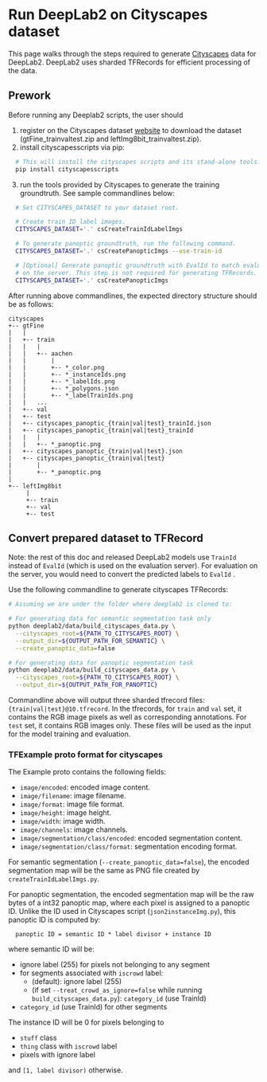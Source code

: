 # Run DeepLab2 on Cityscapes dataset

This page walks through the steps required to generate
[Cityscapes](https://www.cityscapes-dataset.com/) data for DeepLab2. DeepLab2 uses sharded TFRecords for efficient processing of the data.

## Prework

Before running any Deeplab2 scripts, the user should 
1. register on the Cityscapes dataset [website](https://www.cityscapes-dataset.com) to download the dataset (gtFine_trainvaltest.zip and leftImg8bit_trainvaltest.zip).
2. install cityscapesscripts via pip:
```bash
  # This will install the cityscapes scripts and its stand-alone tools.
  pip install cityscapesscripts
```

3. run the tools provided by Cityscapes to generate the training
groundtruth. See sample commandlines below:

```bash
  # Set CITYSCAPES_DATASET to your dataset root.

  # Create train ID label images.
  CITYSCAPES_DATASET='.' csCreateTrainIdLabelImgs

  # To generate panoptic groundtruth, run the following command.
  CITYSCAPES_DATASET='.' csCreatePanopticImgs --use-train-id

  # [Optional] Generate panoptic groundtruth with EvalId to match evaluation
  # on the server. This step is not required for generating TFRecords.
  CITYSCAPES_DATASET='.' csCreatePanopticImgs
```

After running above commandlines, the expected directory structure should be as
follows:

```
cityscapes
+-- gtFine
|   |
|   +-- train
|   |   |
|   |   +-- aachen
|   |       |
|   |       +-- *_color.png
|   |       +-- *_instanceIds.png
|   |       +-- *_labelIds.png
|   |       +-- *_polygons.json
|   |       +-- *_labelTrainIds.png
|   |   ...
|   +-- val
|   +-- test
|   +-- cityscapes_panoptic_{train|val|test}_trainId.json
|   +-- cityscapes_panoptic_{train|val|test}_trainId
|   |   |
|   |   +-- *_panoptic.png
|   +-- cityscapes_panoptic_{train|val|test}.json
|   +-- cityscapes_panoptic_{train|val|test}
|       |
|       +-- *_panoptic.png
|
+-- leftImg8bit
     |
     +-- train
     +-- val
     +-- test
```

## Convert prepared dataset to TFRecord

Note: the rest of this doc and released DeepLab2 models use `TrainId` instead of
`EvalId` (which is used on the evaluation server). For evaluation on the server,
you would need to convert the predicted labels to `EvalId` .

Use the following commandline to generate cityscapes TFRecords:

```bash
# Assuming we are under the folder where deeplab2 is cloned to:

# For generating data for semantic segmentation task only
python deeplab2/data/build_cityscapes_data.py \
  --cityscapes_root=${PATH_TO_CITYSCAPES_ROOT} \
  --output_dir=${OUTPUT_PATH_FOR_SEMANTIC} \
  --create_panoptic_data=false

# For generating data for panoptic segmentation task
python deeplab2/data/build_cityscapes_data.py \
  --cityscapes_root=${PATH_TO_CITYSCAPES_ROOT} \
  --output_dir=${OUTPUT_PATH_FOR_PANOPTIC}
```

Commandline above will output three sharded tfrecord files:
`{train|val|test}@10.tfrecord`. In the tfrecords, for `train` and `val` set, it
contains the RGB image pixels as well as corresponding annotations. For `test`
set, it contains RGB images only. These files will be used as the input for the
model training and evaluation.

### TFExample proto format for cityscapes

The Example proto contains the following fields:

*   `image/encoded`: encoded image content.
*   `image/filename`: image filename.
*   `image/format`: image file format.
*   `image/height`: image height.
*   `image/width`: image width.
*   `image/channels`: image channels.
*   `image/segmentation/class/encoded`: encoded segmentation content.
*   `image/segmentation/class/format`: segmentation encoding format.

For semantic segmentation (`--create_panoptic_data=false`), the encoded
segmentation map will be the same as PNG file created by
`createTrainIdLabelImgs.py`.

For panoptic segmentation, the encoded segmentation map will be the raw bytes of
a int32 panoptic map, where each pixel is assigned to a panoptic ID. Unlike the
ID used in Cityscapes script (`json2instanceImg.py`), this panoptic ID is
computed by:

```
  panoptic ID = semantic ID * label divisor + instance ID
```

where semantic ID will be:

*   ignore label (255) for pixels not belonging to any segment
*   for segments associated with `iscrowd` label:
    *   (default): ignore label (255)
    *   (if set `--treat_crowd_as_ignore=false` while running
        `build_cityscapes_data.py`): `category_id` (use TrainId)
*   `category_id` (use TrainId) for other segments

The instance ID will be 0 for pixels belonging to

*   `stuff` class
*   `thing` class with `iscrowd` label
*   pixels with ignore label

and `[1, label divisor)` otherwise.
